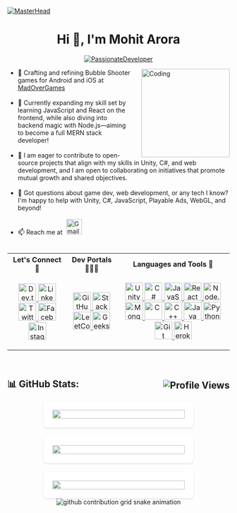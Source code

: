 <!-- [![MasterHead](https://github.com/user-attachments/assets/9bca46b6-9ff3-40c0-995f-5104c137e327)](https://github.com/Arora-Sir) -->

[![MasterHead](https://github.com/user-attachments/assets/422c9d98-7724-4819-bc52-8467aa1b4d12)](https://github.com/Arora-Sir)

<h1 align="center">Hi 👋, I'm Mohit Arora</h1>

<!--<h3 align="center">
  <img src="https://readme-typing-svg.herokuapp.com?font=Fira+Code&size=24&duration=3000&pause=1000&color=F75C7E&center=true&vCenter=true&width=500&lines=Passionate+Game+Developer;Aspiring+Full+Stack+Developer" alt="Typing SVG" />
</h3>-->

<div align="center">
  
  [![PassionateDeveloper](https://readme-typing-svg.herokuapp.com?font=Fira+Code&size=24&duration=3000&pause=1000&color=F75C7E&center=true&vCenter=true&width=500&lines=Passionate+Game+Developer;Aspiring+Full+Stack+Developer)](https://github.com/Arora-Sir)

</div>
<!-- About me -->
<img align="right" alt="Coding" width="200" style="padding-left:20px;" src="https://i.pinimg.com/originals/e8/f4/53/e8f453469a3ec97ecd354df465d73913.gif" />
<!-- List of Items -->
<ul>
  <li>🔭 Crafting and refining Bubble Shooter games for Android and iOS at 
    <a href="https://www.madovergames.com/" target="_blank">MadOverGames</a>
  </li>
  <br />
  
  <li>🌱 Currently expanding my skill set by learning JavaScript and React on the frontend, while also diving into backend magic with Node.js—aiming to become a full MERN stack developer!</li>
  <br />
  
  <li>👯 I am eager to contribute to open-source projects that align with my skills in Unity, C#, and web development, and I am open to collaborating on initiatives that promote mutual growth and shared objectives.</li>
  <br />
  
  <li>💬 Got questions about game dev, web development, or any tech I know? I'm happy to help with Unity, C#, JavaScript, Playable Ads, WebGL, and beyond!</li>
  <br />
  
  <li>📫 Reach me at  
    <a href="mailto:cs.mohitaroraofficial@gmail.com" target="_blank">
      <img src="https://github.com/user-attachments/assets/ce94ffcd-5314-40d8-9bff-bab7726319f5" alt="Gmail" width="35" height="35"/>
    </a>
  </li>
  <br />
</ul>

<!-- Connect with me and Coding Profiles -->
<table>
  <tr>
    <th style="text-align:center">Let's Connect 🤝</th>
    <th style="text-align:center">Dev Portals 🧑🏻‍💻</th>
    <th style="text-align:center">Languages and Tools 🔎</th>
  </tr>
  <tr>
    <td style="text-align:center">
      <p>
        <a href="https://dev.to/arorasir" target="_blank">
          <img class="icon" src="https://img.icons8.com/?size=100&id=Sf2NuZRCVuaE&format=png&color=ffffff" alt="Dev.to" width="40" height="40"/>
        </a>
        <a href="https://linkedin.com/in/arora-sir" target="_blank">
          <img src="https://img.icons8.com/color/48/000000/linkedin.png" alt="LinkedIn" width="40" height="40"/>
        </a>
        <a href="https://twitter.com/arora_sir" target="_blank">
          <img src="https://img.icons8.com/color/48/000000/twitter--v1.png" alt="Twitter" width="40" height="40"/>
        </a>
        <a href="https://fb.com/arora.sir007" target="_blank">
          <img src="https://img.icons8.com/color/48/000000/facebook-new.png" alt="Facebook" width="40" height="40"/>
        </a>
        <a href="https://instagram.com/arora.sir" target="_blank">
          <img src="https://img.icons8.com/color/48/000000/instagram-new--v1.png" alt="Instagram" width="40" height="40"/>
        </a>
      </p>
    </td>
    <td style="text-align:center">
      <p>
        <a href="https://github.com/Arora-Sir" target="_blank">
          <img src="https://img.icons8.com/color/48/000000/github--v1.png" alt="GitHub" width="40" height="40"/>
        </a>
        <a href="https://stackoverflow.com/users/12011089/mohit-arora" target="_blank">
          <img src="https://img.icons8.com/color/48/000000/stackoverflow.png" alt="Stack Overflow" width="40" height="40"/>
        </a>
        <a href="https://leetcode.com/arora_sir/" target="_blank">
          <img src="https://upload.wikimedia.org/wikipedia/commons/1/19/LeetCode_logo_black.png" alt="LeetCode" width="40" height="40"/>
        </a>
        <a href="https://auth.geeksforgeeks.org/user/arorasir/profile" target="_blank">
          <img src="https://upload.wikimedia.org/wikipedia/commons/4/43/GeeksforGeeks.svg" alt="GeeksforGeeks" width="40" height="40"/>
        </a>
      </p>
    </td>
    <td style="text-align:center">
      <p>
        <a href="https://unity.com/" target="_blank" rel="noreferrer">
          <img class="icon" src="https://img.icons8.com/?size=100&id=IPzemd2v4Ubj&format=png&color=000000" alt="Unity" width="40" height="40"/>
        </a>
        <a href="https://docs.microsoft.com/en-us/dotnet/csharp/" target="_blank" rel="noreferrer">
          <img src="https://img.icons8.com/color/48/000000/c-sharp-logo.png" alt="C#" width="40" height="40"/>
        </a>
        <a href="https://www.javascript.com/" target="_blank" rel="noreferrer">
          <img src="https://img.icons8.com/color/48/000000/javascript.png" alt="JavaScript" width="40" height="40"/>
        </a>
        <a href="https://reactjs.org/" target="_blank" rel="noreferrer">
          <img src="https://img.icons8.com/color/48/000000/react-native.png" alt="React" width="40" height="40"/>
        </a>
        <a href="https://nodejs.org/" target="_blank" rel="noreferrer">
          <img src="https://img.icons8.com/color/48/000000/nodejs.png" alt="Node.js" width="40" height="40"/>
        </a>
                <a href="https://www.mongodb.com/" target="_blank" rel="noreferrer">
          <img src="https://img.icons8.com/color/48/000000/mongodb.png" alt="MongoDB" width="40" height="40"/>
        </a>
        <a href="https://www.cprogramming.com/" target="_blank" rel="noreferrer">
          <img src="https://img.icons8.com/color/48/000000/c-programming.png" alt="C" width="40" height="40"/>
        </a>
        <a href="https://www.w3schools.com/cpp/" target="_blank" rel="noreferrer">
          <img src="https://img.icons8.com/color/48/000000/c-plus-plus-logo.png" alt="C++" width="40" height="40"/>
        </a>
        <a href="https://www.java.com/" target="_blank" rel="noreferrer">
          <img src="https://img.icons8.com/color/48/000000/java-coffee-cup-logo.png" alt="Java" width="40" height="40"/>
        </a>
        <a href="https://www.python.org/" target="_blank" rel="noreferrer">
          <img src="https://img.icons8.com/color/48/000000/python.png" alt="Python" width="40" height="40"/>
        </a>
        <a href="https://git-scm.com/" target="_blank" rel="noreferrer">
          <img src="https://img.icons8.com/color/48/000000/git.png" alt="Git" width="40" height="40"/>
        </a>
        <a href="https://www.heroku.com/" target="_blank" rel="noreferrer">
          <img src="https://img.icons8.com/color/48/000000/heroku.png" alt="Heroku" width="40" height="40"/>
        </a>
      </p>
    </td>
  </tr>
</table>
</br>

<h2 style="display: flex; justify-content: space-between; align-items: center;">
  <span>📊 GitHub Stats:</span>  
  <!-- Profile Views with Link -->
<span> 
  <a href="https://github.com/Arora-Sir" target="_blank">
    <img align="right" src="https://komarev.com/ghpvc/?username=arora-sir&label=PROFILE%20VIEWS&style=flat-square&color=brightgreen" alt="Profile Views" style="min-width:100px; padding-left:35px" />
  </a>
</span>

</h2>
</p>

<div style="display: flex; justify-content: center; align-items: stretch; text-align: center; flex-wrap: wrap; gap: 20px;">
  <div style="flex: 1 1 300px; max-width: 300px; min-width: 300px; display: flex; flex-direction: column; align-items: center; padding: 20px; box-shadow: 0 2px 4px rgba(0,0,0,0.1); border-radius: 8px; background: white;">
    <img src="https://github-readme-stats.vercel.app/api?username=arora-sir&show_icons=true&locale=en&theme=dark" style="width: 100%; height: auto; object-fit: contain;">
  </div>
  <div style="flex: 1 1 300px; max-width: 300px; min-width: 300px; display: flex; flex-direction: column; align-items: center; padding: 20px; box-shadow: 0 2px 4px rgba(0,0,0,0.1); border-radius: 8px; background: white;">
    <img src="https://github-readme-streak-stats.herokuapp.com/?user=arora-sir&theme=dark" style="width: 100%; height: auto; object-fit: contain;">
  </div>
  <div style="flex: 1 1 300px; max-width: 300px; min-width: 300px; display: flex; flex-direction: column; align-items: center; padding: 20px; box-shadow: 0 2px 4px rgba(0,0,0,0.1); border-radius: 8px; background: white;">
    <img src="https://github-readme-stats.vercel.app/api/top-langs?username=arora-sir&show_icons=true&locale=en&layout=compact&theme=dark" style="width: 100%; height: auto; object-fit: contain;">
  </div>
</div>

<div align="center">
<picture>
  <source media="(prefers-color-scheme: dark)" srcset="https://github.com/Arora-Sir/Arora-Sir/blob/output/github-contribution-grid-snake.svg">
  <source media="(prefers-color-scheme: light)" srcset="https://github.com/Arora-Sir/Arora-Sir/blob/output/github-contribution-grid-snake.svg">
  <img alt="github contribution grid snake animation" src="https://github.com/Arora-Sir/Arora-Sir/blob/output/github-contribution-grid-snake.svg">
</picture>
</div>
